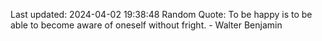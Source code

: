 Last updated: 2024-04-02 19:38:48
Random Quote: To be happy is to be able to become aware of oneself without fright. - Walter Benjamin